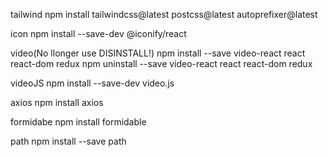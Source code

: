 tailwind
npm install tailwindcss@latest postcss@latest autoprefixer@latest

icon
npm install --save-dev @iconify/react

video(No llonger use DISINSTALL!)
npm install --save video-react react react-dom redux
npm uninstall --save video-react react react-dom redux

videoJS
npm install --save-dev video.js

axios
npm install axios

formidabe
npm install formidable

path
npm install --save path
